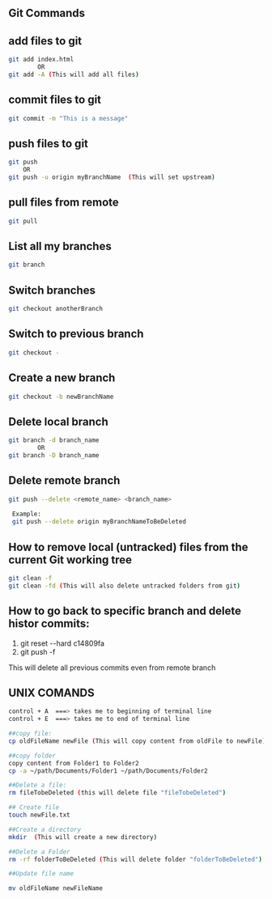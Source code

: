 ## Git Commands

## add files to git
```bash
git add index.html 
        OR  
git add -A (This will add all files)
```

## commit files to git
```bash
git commit -m "This is a message"
```

## push files to git
```bash
git push
    OR
git push -u origin myBranchName  (This will set upstream)
```

## pull files from remote
```bash
git pull
```

## List all my branches
```bash
git branch
```

## Switch branches 
```bash
git checkout anotherBranch
```
## Switch to previous branch
```bash
git checkout -
```

## Create a new branch 
```bash
git checkout -b newBranchName
```

## Delete local branch 
```bash
git branch -d branch_name
        OR
git branch -D branch_name
```

## Delete remote branch 
```bash
git push --delete <remote_name> <branch_name>
 
 Example:
 git push --delete origin myBranchNameToBeDeleted
```

## How to remove local (untracked) files from the current Git working tree
```bash
git clean -f
git clean -fd (This will also delete untracked folders from git)

```
## How to go back to specific branch and delete histor commits:

1) git reset --hard c14809fa
2) git push -f

This will delete all previous commits even from remote branch
   



## UNIX COMANDS
```bash
control + A  ===> takes me to beginning of terminal line
control + E  ===> takes me to end of terminal line

##copy file:
cp oldFileName newFile (This will copy content from oldFile to newFile)

##copy folder
copy content from Folder1 to Folder2
cp -a ~/path/Documents/Folder1 ~/path/Documents/Folder2

##Delete a file:
rm fileTobeDeleted (this will delete file "fileTobeDeleted")

## Create file
touch newFile.txt

##Create a directory
mkdir  (This will create a new directory)

##Delete a Folder
rm -rf folderToBeDeleted (This will delete folder "folderToBeDeleted")

##Update file name

mv oldFileName newFileName

```
